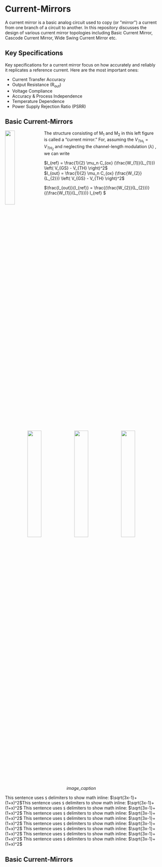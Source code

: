 # Current-Mirrors
A current mirror is a basic analog circuit used to copy (or "mirror") a current from one branch of a circuit to another. In this repository discusses the design of various current mirror topologies including Basic Current Mirror, Cascode Current Mirror, Wide Swing Current Mirror etc.
## Key Specifications​
Key specifications for a current mirror focus on how accurately and reliably it replicates a reference current. Here are the most important ones:
- Current Transfer Accuracy
- Output Resistance (R<sub>out</sub>)
- Voltage Compliance
- Accuracy & Process Independence
- Temperature Dependence
- Power Supply Rejection Ratio (PSRR)
## Basic Current-Mirrors
<img align="left" width="25%" src="https://github.com/user-attachments/assets/1cb43c1d-5c74-4795-913d-3f913016fa96"> The structure consisting of M<sub>1</sub> and M<sub>2</sub> in this left figure is called a “current mirror.” For, assuming the $V_{TH_{1}} = V_{TH_{2}}$ and neglecting the channel-length modulation ($\lambda$) , we can write 

$I_{ref} = \frac{1}{2} \mu_n C_{ox} (\frac{W_{1}}{L_{1}}) \left( V_{GS} - V_{TH} \right)^2$ <br> 
$I_{out} = \frac{1}{2} \mu_n C_{ox} (\frac{W_{2}}{L_{2}}) \left( V_{GS} - V_{TH} \right)^2$ <br>

$\frac{I_{out}}{I_{ref}} = \frac{(\frac{W_{2}}{L_{2}})}{(\frac{W_{1}}{L_{1}})} I_{ref} $

<br clear="left"/>

<p align="center" width="100%">
    <img width="30%" src="https://github.com/user-attachments/assets/2692c6cf-0641-4041-a4fe-e2f958ff0c17"> 
    <img width="30%" src="https://github.com/user-attachments/assets/2692c6cf-0641-4041-a4fe-e2f958ff0c17"> 
    <img width="30%" src="https://github.com/user-attachments/assets/2692c6cf-0641-4041-a4fe-e2f958ff0c17" alt> 
  <em>image_caption</em>
</p>

This sentence uses `$` delimiters to show math inline: $\sqrt{3x-1}+(1+x)^2$This sentence uses `$` delimiters to show math inline: $\sqrt{3x-1}+(1+x)^2$
This sentence uses `$` delimiters to show math inline: $\sqrt{3x-1}+(1+x)^2$
This sentence uses `$` delimiters to show math inline: $\sqrt{3x-1}+(1+x)^2$
This sentence uses `$` delimiters to show math inline: $\sqrt{3x-1}+(1+x)^2$
This sentence uses `$` delimiters to show math inline: $\sqrt{3x-1}+(1+x)^2$
This sentence uses `$` delimiters to show math inline: $\sqrt{3x-1}+(1+x)^2$
This sentence uses `$` delimiters to show math inline: $\sqrt{3x-1}+(1+x)^2$
This sentence uses `$` delimiters to show math inline: $\sqrt{3x-1}+(1+x)^2$ 
## Basic Current-Mirrors 
